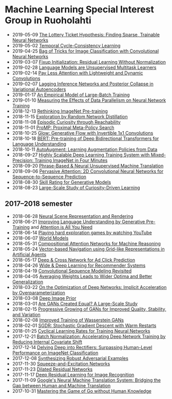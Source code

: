 
# Machine Learning Special Interest Group in Ruoholahti

* 2019-05-09 [The Lottery Ticket Hypothesis: Finding Sparse, Trainable Neural Networks](https://arxiv.org/abs/1803.03635)
* 2019-05-02 [Temporal Cycle-Consistency Learning](https://arxiv.org/abs/1904.07846)
* 2019-04-25 [Bag of Tricks for Image Classification with Convolutional Neural Networks](https://arxiv.org/abs/1812.01187)
* 2019-03-07 [Fixup Initialization: Residual Learning Without Normalization](https://arxiv.org/abs/1901.09321)
* 2019-02-28 [Language Models are Unsupervised Multitask Learners](https://d4mucfpksywv.cloudfront.net/better-language-models/language-models.pdf)
* 2019-02-14 [Pay Less Attention with Lightweight and Dynamic Convolutions](https://arxiv.org/abs/1901.10430)
* 2019-02-07 [Lagging Inference Networks and Posterior Collapse in Variational Autoencoders](https://arxiv.org/abs/1901.05534)
* 2019-01-17 [An Empirical Model of Large-Batch Training](https://arxiv.org/abs/1812.06162)
* 2019-01-10 [Measuring the Effects of Data Parallelism on Neural Network Training](https://arxiv.org/abs/1811.03600)
* 2018-12-13 [Rethinking ImageNet Pre-training](https://arxiv.org/abs/1811.08883)
* 2018-11-15 [Exploration by Random Network Distillation](https://arxiv.org/abs/1810.12894)
* 2018-11-08 [Episodic Curiosity through Reachability](https://arxiv.org/abs/1810.02274)
* 2018-11-01 [ProMP: Proximal Meta-Policy Search](https://arxiv.org/abs/1810.06784)
* 2018-10-25 [Glow: Generative Flow with Invertible 1x1 Convolutions](https://arxiv.org/abs/1807.03039)
* 2018-10-18 [BERT: Pre-training of Deep Bidirectional Transformers for Language Understanding](https://arxiv.org/abs/1810.04805)
* 2018-10-11 [AutoAugment: Learning Augmentation Policies from Data](https://arxiv.org/abs/1805.09501)
* 2018-09-27 [Highly Scalable Deep Learning Training System with Mixed-Precision: Training ImageNet in Four Minutes](https://arxiv.org/abs/1807.11205)
* 2018-09-20 [Phrase-Based & Neural Unsupervised Machine Translation](https://arxiv.org/abs/1804.07755)
* 2018-09-06 [Pervasive Attention: 2D Convolutional Neural Networks for Sequence-to-Sequence Prediction](https://arxiv.org/abs/1808.03867)
* 2018-08-30 [Skill Rating for Generative Models](https://arxiv.org/abs/1808.04888)
* 2018-08-23 [Large-Scale Study of Curiosity-Driven Learning](https://arxiv.org/abs/1808.04355)

## 2017–2018 semester

* 2018-06-28 [Neural Scene Representation and Rendering](https://deepmind.com/documents/211/Neural_Scene_Representation_and_Rendering_preprint.pdf)
* 2018-06-21 [Improving Language Understanding by Generative Pre-Training](https://s3-us-west-2.amazonaws.com/openai-assets/research-covers/language-unsupervised/language_understanding_paper.pdf) and [Attention is All You Need](https://arxiv.org/abs/1706.03762)
* 2018-06-14 [Playing hard exploration games by watching YouTube](https://arxiv.org/abs/1805.11592)
* 2018-06-07 [World Models](https://arxiv.org/abs/1803.10122)
* 2018-05-31 [Compositional Attention Networks for Machine Reasoning](https://arxiv.org/abs/1803.03067)
* 2018-05-24 [Vector-based Navigation using Grid-like Representations in Artificial Agents](https://deepmind.com/documents/201/Vector-based%20Navigation%20using%20Grid-like%20Representations%20in%20Artificial%20Agents.pdf)
* 2018-05-17 [Deep & Cross Network for Ad Click Prediction](https://arxiv.org/abs/1708.05123)
* 2018-04-26 [Wide & Deep Learning for Recommender Systems](https://arxiv.org/abs/1606.07792)
* 2018-04-19 [Convolutional Sequence Modeling Revisited](https://openreview.net/forum?id=rk8wKk-R-)
* 2018-04-05 [Averaging Weights Leads to Wider Optima and Better Generalization](https://arxiv.org/abs/1803.05407)
* 2018-03-22 [On the Optimization of Deep Networks: Implicit Acceleration by Overparameterization](https://arxiv.org/abs/1802.06509)
* 2018-03-08 [Deep Image Prior](https://sites.skoltech.ru/app/data/uploads/sites/25/2017/11/deep_image_prior.pdf)
* 2018-03-01 [Are GANs Created Equal? A Large-Scale Study](https://arxiv.org/abs/1711.10337)
* 2018-02-15 [Progressive Growing of GANs for Improved Quality, Stability, and Variation](https://openreview.net/forum?id=Hk99zCeAb)
* 2018-02-08 [Improved Training of Wasserstein GANs](https://arxiv.org/abs/1704.00028)
* 2018-02-01 [SGDR: Stochastic Gradient Descent with Warm Restarts](https://arxiv.org/abs/1608.03983)
* 2018-01-25 [Cyclical Learning Rates for Training Neural Networks](https://arxiv.org/abs/1506.01186)
* 2017-12-21 [Batch Normalization: Accelerating Deep Network Training by Reducing Internal Covariate Shift](https://arxiv.org/abs/1502.03167)
* 2017-12-14 [Delving Deep into Rectifiers: Surpassing Human-Level Performance on ImageNet Classification](https://arxiv.org/abs/1502.01852)
* 2017-12-08 [Synthesizing Robust Adversarial Examples](https://arxiv.org/abs/1707.07397)
* 2017-11-30 [Squeeze-and-Excitation Networks](https://arxiv.org/abs/1709.01507)
* 2017-11-23 [Dilated Residual Networks](https://arxiv.org/abs/1705.09914)
* 2017-11-17 [Deep Residual Learning for Image Recognition](https://arxiv.org/abs/1512.03385)
* 2017-11-09 [Google's Neural Machine Translation System: Bridging the Gap between Human and Machine Translation](https://arxiv.org/abs/1609.08144)
* 2017-10-31 [Mastering the Game of Go without Human Knowledge](https://deepmind.com/documents/119/agz_unformatted_nature.pdf)
